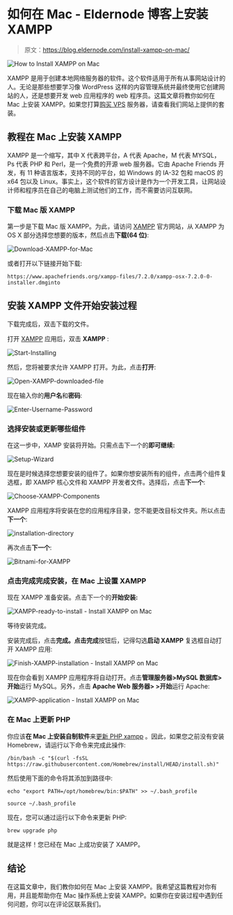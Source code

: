 # 如何在 Mac - Eldernode 博客上安装 XAMPP

> 原文：<https://blog.eldernode.com/install-xampp-on-mac/>

![How to Install XAMPP on Mac](img/9129d45ad873f8e602b42591d7e00486.png)

XAMPP 是用于创建本地网络服务器的软件。这个软件适用于所有从事网站设计的人。无论是那些想要学习像 WordPress 这样的内容管理系统并最终使用它创建网站的人，还是想要开发 web 应用程序的 web 程序员。这篇文章将教你如何在 Mac 上安装 XAMPP。如果您打算[购买 VPS](https://eldernode.com/vps/) 服务器，请查看我们网站上提供的套装。

## **教程在 Mac 上安装 XAMPP**

XAMPP 是一个缩写，其中 X 代表跨平台，A 代表 Apache，M 代表 MYSQL，Ps 代表 PHP 和 Perl，是一个免费的开源 web 服务器。它由 Apache Friends 开发，有 11 种语言版本，支持不同的平台，如 Windows 的 IA-32 包和 macOS 的 x64 包以及 Linux。事实上，这个软件的官方设计是作为一个开发工具，让网站设计师和程序员在自己的电脑上测试他们的工作，而不需要访问互联网。

### **下载 Mac 版 XAMPP**

第一步是下载 Mac 版 XAMPP。为此，请访问 [XAMPP](https://www.apachefriends.org/download.html) 官方网站，从 XAMPP 为 OS X 部分选择您想要的版本，然后点击**下载(64 位)**:

![Download-XAMPP-for-Mac](img/25e568c2301e0caa4b3d414573b0e0c1.png)

或者打开以下链接开始下载:

```
https://www.apachefriends.org/xampp-files/7.2.0/xampp-osx-7.2.0-0-installer.dmginto
```

## **安装 XAMPP 文件开始安装过程**

下载完成后，双击下载的文件。

打开 [XAMPP](https://blog.eldernode.com/configure-xampp-on-windows-10/) 应用后，双击 **XAMPP** :

![Start-Installing](img/bcde1dd227dc5dc60fe7bc1aef45774c.png)

然后，您将被要求允许 XAMPP 打开。为此，点击**打开**:

![Open-XAMPP-downloaded-file](img/153ab1a4c797699dc952281d78eb30f0.png)

现在输入你的**用户名**和**密码**:

![Enter-Username-Password](img/4b5b7cf47c1874041dc64a15b0629a27.png)

### **选择安装或更新哪些组件**

在这一步中，XAMP 安装将开始。只需点击下一个的**即可继续:**

![Setup-Wizard](img/8f58714e9394f770f0a5f9b3ca626a62.png)

现在是时候选择您想要安装的组件了。如果你想安装所有的组件，点击两个组件复选框，即 XAMPP 核心文件和 XAMPP 开发者文件。选择后，点击**下一个**:

![Choose-XAMPP-Components](img/a7351f384980b754537dc5139a9fcf77.png)

XAMPP 应用程序将安装在您的应用程序目录，您不能更改目标文件夹。所以点击**下一个**:

![installation-directory](img/6f5dc8ead29f37dc7113418014e09c55.png)

再次点击**下一个**:

![Bitnami-for-XAMPP](img/415e7a30d3706bbccbcac5407acac923.png)

### **点击完成完成安装，在 Mac 上设置 XAMPP**

现在 XAMPP 准备安装。点击下一个的**开始安装:**

![XAMPP-ready-to-install - Install XAMPP on Mac](img/f60b76518c1ceee93c35a6bdd6ac1b90.png)

等待安装完成。

安装完成后，点击**完成。**点击**完成**按钮后，记得勾选**启动 XAMPP** 复选框自动打开 XAMPP 应用:

![Finish-XAMPP-installation - Install XAMPP on Mac](img/aab63228c34ecb7ce065e272eace6655.png)

现在你会看到 XAMPP 应用程序将自动打开。点击**管理服务器>MySQL 数据库>开始**运行 MySQL。另外，点击 **Apache Web 服务器> >开始**运行 Apache:

![XAMPP-application - Install XAMPP on Mac](img/8a51e4a37f507574b267bea7fbaf86cf.png)

### **在 Mac 上更新 PHP**

你应该**在 Mac 上安装自制软件**来[更新 PHP xampp](https://blog.eldernode.com/update-php-version-in-xampp/) 。因此，如果您之前没有安装 Homebrew，请运行以下命令来完成此操作:

```
/bin/bash -c "$(curl -fsSL https://raw.githubusercontent.com/Homebrew/install/HEAD/install.sh)"
```

然后使用下面的命令将其添加到路径中:

```
echo "export PATH=/opt/homebrew/bin:$PATH" >> ~/.bash_profile 
```

```
source ~/.bash_profile
```

现在，您可以通过运行以下命令来更新 PHP:

```
brew upgrade php
```

就是这样！您已经在 Mac 上成功安装了 XAMPP。

## 结论

在这篇文章中，我们教你如何在 Mac 上安装 XAMPP。我希望这篇教程对你有用，并且能帮助你在 Mac 操作系统上安装 XAMPP。如果你在安装过程中遇到任何问题，你可以在评论区联系我们。